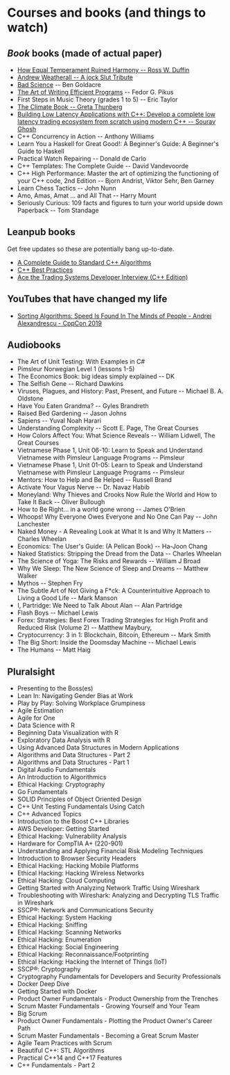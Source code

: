 # Courses and books (and things to watch)

## _Book_ books (made of actual paper)

- [How Equal Temperament Ruined Harmony -- Ross W. Duffin](https://www.goodreads.com/book/show/168325.How_Equal_Temperament_Ruined_Harmony)
- [Andrew Weatherall -- A jock Slut Tribute](https://www.banquetrecords.com/andrew-weatherall/a-jockey-slut-tribute/AWJST)
- [Bad Science](https://www.amazon.co.uk/Bad-Science-Ben-Goldacre/dp/000728487X) -- Ben Goldacre
- [The Art of Writing Efficient Programs](https://www.amazon.co.uk/Art-Writing-Efficient-Programs-optimizations/dp/1800208111/) -- Fedor G. Pikus
- First Steps in Music Theory (grades 1 to 5) -- Eric Taylor
- [The Climate Book -- Greta Thunberg](https://www.amazon.co.uk/gp/product/0241547474/)
- [Building Low Latency Applications with C++: Develop a complete low latency trading ecosystem from scratch using modern C++ -- Sourav Ghosh](https://www.amazon.co.uk/gp/product/1837639353)
- C++ Concurrency in Action -- Anthony Williams
- Learn You a Haskell for Great Good!: A Beginner's Guide: A Beginner's Guide to Haskell
- Practical Watch Repairing -- Donald de Carlo
- C++ Templates: The Complete Guide -- David Vandevoorde
- C++ High Performance: Master the art of optimizing the functioning of your C++ code, 2nd Edition -- Bjorn Andrist, Viktor Sehr, Ben Garney
- Learn Chess Tactics -- John Nunn
- Amo, Amas, Amat ... and All That -- Harry Mount
- Seriously Curious: 109 facts and figures to turn your world upside down Paperback -- Tom Standage

## Leanpub books

Get free updates so these are potentially bang up-to-date.
- [A Complete Guide to Standard C++ Algorithms](https://leanpub.com/cpp-algorithms-guide)
- [C++ Best Practices](https://leanpub.com/cppbestpractices)
- [Ace the Trading Systems Developer Interview (C++ Edition)](https://leanpub.com/tradingsystemsdeveloperinterviews)

## YouTubes that have changed my life

- [Sorting Algorithms: Speed Is Found In The Minds of People - Andrei Alexandrescu - CppCon 2019](https://www.youtube.com/watch?v=FJJTYQYB1JQ)

## Audiobooks

- The Art of Unit Testing: With Examples in C#
- Pimsleur Norwegian Level 1 (lessons 1-5)
- The Economics Book: big ideas simply explained -- DK
- The Selfish Gene -- Richard Dawkins
- Viruses, Plagues, and History: Past, Present, and Future -- Michael B. A. Oldstone
- Have You Eaten Grandma? -- Gyles Brandreth
- Raised Bed Gardening -- Jason Johns
- Sapiens -- Yuval Noah Harari
- Understanding Complexity -- Scott E. Page, The Great Courses
- How Colors Affect You: What Science Reveals -- William Lidwell, The Great Courses
- Vietnamese Phase 1, Unit 06-10: Learn to Speak and Understand Vietnamese with Pimsleur Language Programs -- Pimsleur
- Vietnamese Phase 1, Unit 01-05: Learn to Speak and Understand Vietnamese with Pimsleur Language Programs -- Pimsleur
- Mentors: How to Help and Be Helped -- Russell Brand
- Activate Your Vagus Nerve -- Dr. Navaz Habib
- Moneyland: Why Thieves and Crooks Now Rule the World and How to Take It Back -- Oliver Bullough
- How to Be Right... in a world gone wrong -- James O'Brien
- Whoops! Why Everyone Owes Everyone and No One Can Pay -- John Lanchester
- Naked Money - A Revealing Look at What It Is and Why It Matters -- Charles Wheelan
- Economics: The User's Guide: (A Pelican Book) -- Ha-Joon Chang
- Naked Statistics: Stripping the Dread from the Data -- Charles Wheelan
- The Science of Yoga: The Risks and Rewards -- William J Broad
- Why We Sleep: The New Science of Sleep and Dreams -- Matthew Walker
- Mythos -- Stephen Fry
- The Subtle Art of Not Giving a F\*ck: A Counterintuitive Approach to Living a Good Life -- Mark Manson
- I, Partridge: We Need to Talk About Alan -- Alan Partridge
- Flash Boys -- Michael Lewis
- Forex: Strategies: Best Forex Trading Strategies for High Profit and Reduced Risk (Volume 2) -- Matthew Maybury,
- Cryptocurrency: 3 in 1: Blockchain, Bitcoin, Ethereum -- Mark Smith
- The Big Short: Inside the Doomsday Machine -- Michael Lewis
- The Humans -- Matt Haig

## Pluralsight

- Presenting to the Boss(es)
- Lean In: Navigating Gender Bias at Work
- Play by Play: Solving Workplace Grumpiness
- Agile Estimation
- Agile for One
- Data Science with R
- Beginning Data Visualization with R
- Exploratory Data Analysis with R
- Using Advanced Data Structures in Modern Applications
- Algorithms and Data Structures - Part 2
- Algorithms and Data Structures - Part 1
- Digital Audio Fundamentals
- An Introduction to Algorithmics
- Ethical Hacking: Cryptography
- Go Fundamentals
- SOLID Principles of Object Oriented Design
- C++ Unit Testing Fundamentals Using Catch
- C++ Advanced Topics
- Introduction to the Boost C++ Libraries
- AWS Developer: Getting Started
- Ethical Hacking: Vulnerability Analysis
- Hardware for CompTIA A+ (220-901)
- Understanding and Applying Financial Risk Modeling Techniques
- Introduction to Browser Security Headers
- Ethical Hacking: Hacking Mobile Platforms
- Ethical Hacking: Hacking Wireless Networks
- Ethical Hacking: Cloud Computing
- Getting Started with Analyzing Network Traffic Using Wireshark
- Troubleshooting with Wireshark: Analyzing and Decrypting TLS Traffic in Wireshark
- SSCP®: Network and Communications Security
- Ethical Hacking: System Hacking
- Ethical Hacking: Sniffing
- Ethical Hacking: Scanning Networks
- Ethical Hacking: Enumeration
- Ethical Hacking: Social Engineering
- Ethical Hacking: Reconnaissance/Footprinting
- Ethical Hacking: Hacking the Internet of Things (IoT)
- SSCP®: Cryptography
- Cryptography Fundamentals for Developers and Security Professionals
- Docker Deep Dive
- Getting Started with Docker
- Product Owner Fundamentals - Product Ownership from the Trenches
- Scrum Master Fundamentals - Growing Yourself and Your Team
- Big Scrum
- Product Owner Fundamentals - Plotting the Product Owner's Career Path
- Scrum Master Fundamentals - Becoming a Great Scrum Master
- Agile Team Practices with Scrum
- Beautiful C++: STL Algorithms
- Practical C++14 and C++17 Features
- C++ Fundamentals - Part 2

